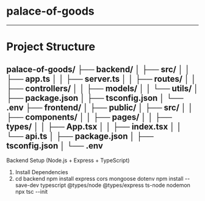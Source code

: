 # palace-of-goods #
----
# Project Structure #

palace-of-goods/
├── backend/
│   ├── src/
│   │   ├── app.ts
│   │   ├── server.ts
│   │   ├── routes/
│   │   ├── controllers/
│   │   ├── models/
│   │   └── utils/
│   ├── package.json
│   ├── tsconfig.json
│   └── .env
├── frontend/
│   ├── public/
│   ├── src/
│   │   ├── components/
│   │   ├── pages/
│   │   ├── types/
│   │   ├── App.tsx
│   │   ├── index.tsx
│   │   └── api.ts
│   ├── package.json
│   ├── tsconfig.json
│   └── .env
---
Backend Setup (Node.js + Express + TypeScript)
1. Install Dependencies
2. cd backend
npm install express cors mongoose dotenv
npm install --save-dev typescript @types/node @types/express ts-node nodemon
npx tsc --init
